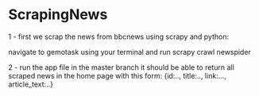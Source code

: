 # ScrapingNews

1 - first we scrap the news from bbcnews using scrapy and python:

navigate to gemotask using your terminal and run scrapy crawl newspider

2 - run the app file in the master branch it should be able to return all scraped news in the home page with this form:
{id:..,
title:..,
link:...,
article_text:..}

